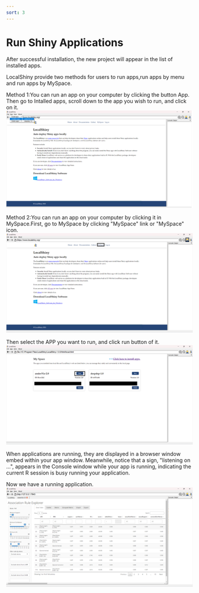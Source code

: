 ```yaml
---
sort: 3
---
```


# Run Shiny Applications

After successful installation, the new project will appear in the list of installed apps. 

LocalShiny provide two methods for users to run apps,run apps by menu and run apps by MySpace.

Method 1:You can run an app on your computer by clicking the button App. Then go to Intalled apps, scroll down to the app you wish to run, and click on it.
![08_selectAPP](images/08_selectAPP.jpg)

Method 2:You can run an app on your computer by clicking it in MySpace.First, go to MySpace by clicking "MySpace" link or "MySpace" icon.
![09_MySpace](images/09_MySpace.jpg)

Then select the APP you want to run, and click run button of it.
![10_selectAPP](images/10_selectAPP_2.jpg)

When applications are running, they are displayed in a browser window embed within your app window. Meanwhile, notice that a sign, "listening on …", appears in the Console window while your app is running, indicating the current R session is busy running your application.

Now we have a running application.
![11_APP](images/11_APP.jpg)

